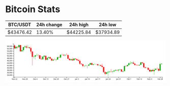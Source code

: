 # Bitcoin Stats

BTC/USDT|24h change|24h high|24h low|
|---|---|---|---|
|$43476.42|13.40%|$44225.84|$37934.89|

<img src="./chart.svg">
